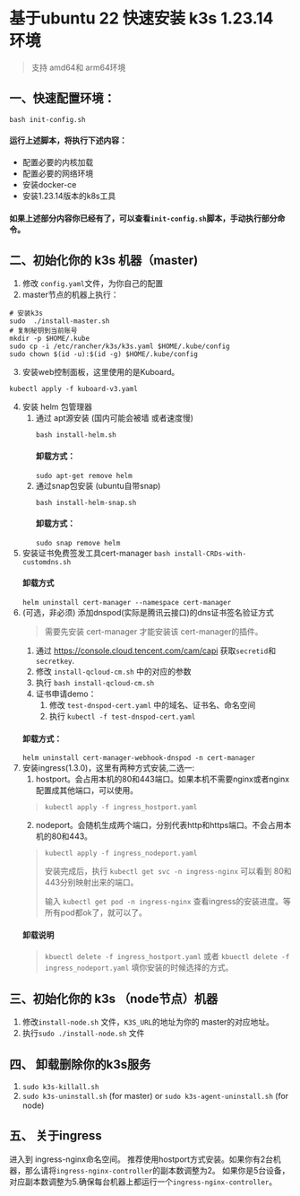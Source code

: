 # 基于ubuntu 22 快速安装 k3s 1.23.14 环境
> 支持 amd64和 arm64环境

## 一、快速配置环境：
```shell
bash init-config.sh
```
#### 运行上述脚本，将执行下述内容：
+ 配置必要的内核加载
+ 配置必要的网络环境
+ 安装docker-ce
+ 安装1.23.14版本的k8s工具
#### 如果上述部分内容你已经有了，可以查看`init-config.sh`脚本，手动执行部分命令。

## 二、初始化你的 k3s 机器（master)
1. 修改 `config.yaml`文件，为你自己的配置
2. master节点的机器上执行：
```shell
# 安装k3s
sudo  ./install-master.sh
# 复制秘钥到当前账号
mkdir -p $HOME/.kube
sudo cp -i /etc/rancher/k3s/k3s.yaml $HOME/.kube/config
sudo chown $(id -u):$(id -g) $HOME/.kube/config
```
3. 安装web控制面板，这里使用的是Kuboard。
```shell
kubectl apply -f kuboard-v3.yaml
```
4. 安装 helm 包管理器
   1. 通过 apt源安装 (国内可能会被墙 或者速度慢)
       ```shell
       bash install-helm.sh
       ```
       #### 卸载方式：
       `sudo apt-get remove helm`
   2. 通过snap包安装 (ubuntu自带snap)
      ```shell
      bash install-helm-snap.sh
      ```
      #### 卸载方式：
      `sudo snap remove helm`
5. 安装证书免费签发工具cert-manager
   `bash install-CRDs-with-customdns.sh`
   #### 卸载方式
   `helm uninstall cert-manager --namespace cert-manager`
6. (可选，非必须) 添加dnspod(实际是腾讯云接口)的dns证书签名验证方式
   > 需要先安装 cert-manager 才能安装该 cert-manager的插件。
   1. 通过 https://console.cloud.tencent.com/cam/capi 获取`secretid`和 `secretkey`.
   2. 修改 `install-qcloud-cm.sh` 中的对应的参数 
   3. 执行 `bash install-qcloud-cm.sh`
   4. 证书申请demo：
      1. 修改 `test-dnspod-cert.yaml` 中的域名、证书名、命名空间
      2. 执行 `kubectl -f test-dnspod-cert.yaml`
   #### 卸载方式：
   `helm uninstall cert-manager-webhook-dnspod -n cert-manager`
7. 安装ingress(1.3.0)，这里有两种方式安装,二选一:
   1. hostport。会占用本机的80和443端口。如果本机不需要nginx或者nginx配置成其他端口，可以使用。
     > `kubectl apply -f ingress_hostport.yaml`
   2. nodeport。会随机生成两个端口，分别代表http和https端口。不会占用本机的80和443。
   > `kubectl apply -f ingress_nodeport.yaml`
   > 
   > 安装完成后，执行 `kubectl get svc -n ingress-nginx` 可以看到 80和443分别映射出来的端口。
   >
   > 输入 `kubectl get pod -n ingress-nginx` 查看ingress的安装进度。等所有pod都ok了，就可以了。
   #### 卸载说明
   > `kbuectl delete -f ingress_hostport.yaml` 或者  `kbuectl delete -f ingress_nodeport.yaml` 填你安装的时候选择的方式。

## 三、初始化你的 k3s （node节点）机器
1. 修改`install-node.sh` 文件，`K3S_URL`的地址为你的 master的对应地址。
2. 执行`sudo ./install-node.sh` 文件


## 四、 卸载删除你的k3s服务
1. `sudo k3s-killall.sh`
2. `sudo k3s-uninstall.sh` (for master) or `sudo k3s-agent-uninstall.sh` (for node)

## 五、 关于ingress
进入到 ingress-nginx命名空间。
推荐使用hostport方式安装。如果你有2台机器，那么请将`ingress-nginx-controller`的副本数调整为2。
如果你是5台设备，对应副本数调整为5.确保每台机器上都运行一个`ingress-nginx-controller`。